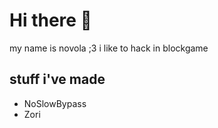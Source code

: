 # Hi there 👋
my name is novola ;3
i like to hack in blockgame
## stuff i've made
- NoSlowBypass
- Zori
